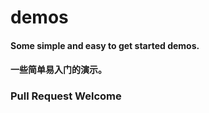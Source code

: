 # demos  
#### Some simple and easy to get started demos.  
#### 一些简单易入门的演示。  
### Pull Request Welcome
